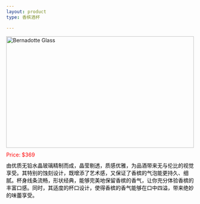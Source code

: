 ```yaml
---
layout: product
type: 香槟酒杯

---
```


<head>
    <style>
        .product-container {
            width: 100%; 
        }
        .product-blog-image img {  
            width: 100%; /* 图片宽度将占据其父容器的100%宽度 */  
            height: auto; /* 高度自动，以保持图片的原始宽高比 */  
            max-height: 300px; /* 设置图片的最大高度为300px */  
            object-fit: contain; /* 确保图片在指定的高度和宽度内完全可见 */  
        }  
        .product-price {
            color: red; 
            margin-top: 10px; /* 添加一些上边距，使价格与图片之间有一些空间 */ 
        }
        .product-description {
            color: black; 
            margin-top: 10px; /* 添加一些上边距，使价格与图片之间有一些空间 */ 
        }
    </style>
</head>
<body>
    <div class="product-container">  
        <div class="product-blog-image">  
            <img src="https://www.nordicnest.cn/assets/blobs/holmegaard-regina-35-cl/p_31683-01-01-087e7f32eb.jpg?preset=medium&dpr=2" alt="Bernadotte Glass">  
        </div>  
        <div class="product-price">  
            Price: $369
        </div>  
        <div class="product-description">  
            由优质无铅水晶玻璃精制而成，晶莹剔透，质感优雅，为品酒带来无与伦比的视觉享受。其特别的蚀刻设计，既增添了艺术感，又保证了香槟的气泡能更持久、细腻。杯身线条流畅，形状经典，能够完美地保留香槟的香气，让你充分体验香槟的丰富口感。同时，其适度的杯口设计，使得香槟的香气能够在口中四溢，带来绝妙的味蕾享受。
        </div>  
    </div>  
</body>